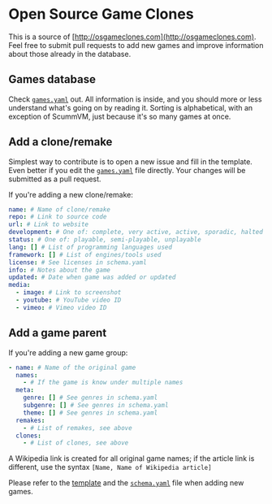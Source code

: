 # Open Source Game Clones

This is a source of [http://osgameclones.com](http://osgameclones.com). Feel
free to submit pull requests to add new games and improve information about
those already in the database.

## Games database

Check [`games.yaml`][games] out. All information is inside, and you should more or less
understand what's going on by reading it. Sorting is alphabetical, with an
exception of ScummVM, just because it's so many games at once.

## Add a clone/remake

Simplest way to contribute is to open a new issue and fill in the template.
Even better if you edit the [`games.yaml`][games] file directly. Your
changes will be submitted as a pull request.

If you're adding a new clone/remake:

```yaml
name: # Name of clone/remake
repo: # Link to source code
url: # Link to website
development: # One of: complete, very active, active, sporadic, halted
status: # One of: playable, semi-playable, unplayable
lang: [] # List of programming languages used
framework: [] # List of engines/tools used
license: # See licenses in schema.yaml
info: # Notes about the game
updated: # Date when game was added or updated
media:
  - image: # Link to screenshot
  - youtube: # YouTube video ID
  - vimeo: # Vimeo video ID
```

## Add a game parent

If you're adding a new game group:

```yaml
- name: # Name of the original game
  names:
    - # If the game is know under multiple names
  meta:
    genre: [] # See genres in schema.yaml
    subgenre: [] # See genres in schema.yaml
    theme: [] # See genres in schema.yaml
  remakes:
    - # List of remakes, see above
  clones:
    - # List of clones, see above
```

A Wikipedia link is created for all original game names; if the article link is different, use the syntax `[Name, Name of Wikipedia article]`

Please refer to the [template][template] and the [`schema.yaml`][schema] file
when adding new games.


[games]: https://github.com/piranha/osgameclones/edit/master/games.yaml
[schema]: https://github.com/piranha/osgameclones/edit/master/schema.yaml
[template]: https://github.com/piranha/osgameclones/blob/master/.github/ISSUE_TEMPLATE.md

